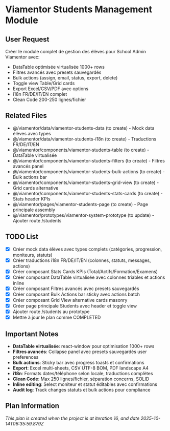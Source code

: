 # Viamentor Students Management Module

## User Request
Créer le module complet de gestion des élèves pour School Admin Viamentor avec:
- DataTable optimisée virtualisée 1000+ rows
- Filtres avancés avec presets sauvegardés
- Bulk actions (assign, email, status, export, delete)
- Toggle view Table/Grid cards
- Export Excel/CSV/PDF avec options
- i18n FR/DE/IT/EN complet
- Clean Code 200-250 lignes/fichier

## Related Files
- @/viamentor/data/viamentor-students-data (to create) - Mock data élèves avec types
- @/viamentor/data/viamentor-students-i18n (to create) - Traductions FR/DE/IT/EN
- @/viamentor/components/viamentor-students-table (to create) - DataTable virtualisée
- @/viamentor/components/viamentor-students-filters (to create) - Filtres avancés panel
- @/viamentor/components/viamentor-students-bulk-actions (to create) - Bulk actions bar
- @/viamentor/components/viamentor-students-grid-view (to create) - Grid cards alternative
- @/viamentor/components/viamentor-students-stats-cards (to create) - Stats header KPIs
- @/viamentor/pages/viamentor-students-page (to create) - Page principale assembly
- @/viamentor/prototypes/viamentor-system-prototype (to update) - Ajouter route /students

## TODO List
- [x] Créer mock data élèves avec types complets (catégories, progression, moniteurs, statuts)
- [x] Créer traductions i18n FR/DE/IT/EN (colonnes, statuts, messages, actions)
- [x] Créer composant Stats Cards KPIs (Total/Actifs/Formation/Examens)
- [x] Créer composant DataTable virtualisée avec colonnes triables et actions inline
- [x] Créer composant Filtres avancés avec presets sauvegardés
- [x] Créer composant Bulk Actions bar sticky avec actions batch
- [x] Créer composant Grid View alternative cards masonry
- [x] Créer page principale Students avec header et toggle view
- [x] Ajouter route /students au prototype
- [x] Mettre à jour le plan comme COMPLETED

## Important Notes
- **DataTable virtualisée**: react-window pour optimisation 1000+ rows
- **Filtres avancés**: Collapse panel avec presets sauvegardés user preferences
- **Bulk actions**: Sticky bar avec progress toasts et confirmations
- **Export**: Excel multi-sheets, CSV UTF-8 BOM, PDF landscape A4
- **i18n**: Formats dates/téléphone selon locale, traductions complètes
- **Clean Code**: Max 250 lignes/fichier, séparation concerns, SOLID
- **Inline editing**: Select moniteur et statut éditables avec confirmations
- **Audit log**: Track changes statuts et bulk actions pour compliance

  
## Plan Information
*This plan is created when the project is at iteration 16, and date 2025-10-14T06:35:59.879Z*
